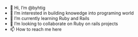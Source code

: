 - 👋 Hi, I’m @byhtig
- 👀 I’m interested in building knowedge into programing world
- 🌱 I’m currently learning Ruby and Rails
- 💞️ I’m looking to collaborate on Ruby on rails projects
- 📫 How to reach me here

<!---
byhtig/byhtig is a ✨ special ✨ repository because its `README.md` (this file) appears on your GitHub profile.
You can click the Preview link to take a look at your changes.
--->
